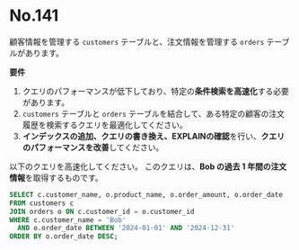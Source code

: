 # No.141

顧客情報を管理する `customers` テーブルと、注文情報を管理する `orders` テーブルがあります。

**要件**

1. クエリのパフォーマンスが低下しており、特定の**条件検索を高速化**する必要があります。
2. `customers` テーブルと `orders` テーブルを結合して、ある特定の顧客の注文履歴を検索するクエリを最適化してください。
3. **インデックスの追加、クエリの書き換え、EXPLAINの確認**を行い、**クエリのパフォーマンスを改善**してください。


以下のクエリを高速化してください。
このクエリは、**Bob の過去 1 年間の注文情報**を取得するものです。

```sql
SELECT c.customer_name, o.product_name, o.order_amount, o.order_date
FROM customers c
JOIN orders o ON c.customer_id = o.customer_id
WHERE c.customer_name = 'Bob'
  AND o.order_date BETWEEN '2024-01-01' AND '2024-12-31'
ORDER BY o.order_date DESC;
```
